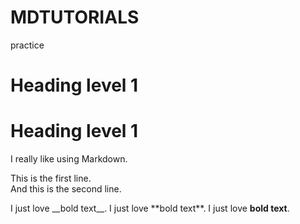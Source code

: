 # MDTUTORIALS
practice
# Heading level 1
<h1>Heading level 1</h1>
I really like using Markdown.
<p>This is the first line.<br>
And this is the second line.</p>
I just love __bold text__.
I just love **bold text**.
I just love <strong>bold text</strong>.
